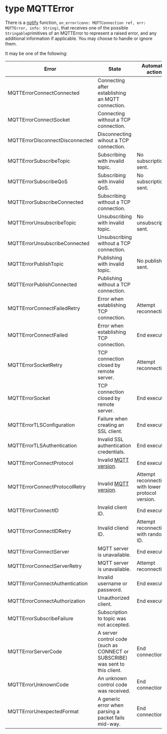 # type MQTTError

There is a [notify](//classes/interface-mqttconnectionnotify.md) function, `on_error(conn: MQTTConnection ref, err: MQTTError, info: String)`, that receives one of the possible `Stringable`primitives of an MQTTError to represent a raised error, and any additional information if applicable. You may choose to handle or ignore them.

It may be one of the following:

Error | State | Automatic action | Information
--- | --- | --- | ---
MQTTErrorConnectConnected | Connecting after establishing an MQTT connection. | |
MQTTErrorConnectSocket | Connecting without a TCP connection. | |
MQTTErrorDisconnectDisconnected | Disconnecting wihout a TCP connection. | |
MQTTErrorSubscribeTopic | Subscribing with invalid topic. | No subscription sent. |
MQTTErrorSubscribeQoS | Subscribing with invalid QoS. | No subscription sent. |
MQTTErrorSubscribeConnected | Subscribing without a TCP connection. | |
MQTTErrorUnsubscribeTopic | Unsubscribing with invalid topic. | No unsubscription sent. |
MQTTErrorUnsubscribeConnected | Unsubscribing without a TCP connection. | |
MQTTErrorPublishTopic | Publishing with invalid topic. | No publish sent. |
MQTTErrorPublishConnected | Publishing without a TCP connection. | |
MQTTErrorConnectFailedRetry | Error when establishing TCP connection. | Attempt reconnection. |
MQTTErrorConnectFailed | Error when establishing TCP connection. | End execution. |
MQTTErrorSocketRetry | TCP connection closed by remote server. | Attempt reconnection. |
MQTTErrorSocket | TCP connection closed by remote server. | End execution. |
MQTTErrorTLSConfiguration | Failure when creating an SSL client. | End execution. |
MQTTErrorTLSAuthentication | Invalid SSL authentication credentials. | End execution. |
MQTTErrorConnectProtocol | Invalid [MQTT version](//classes/type-mqttversion.md). | End execution. |
MQTTErrorConnectProtocolRetry | Invalid [MQTT version](//classes/type-mqttversion.md). | Attempt reconnection with lower protocol version. |
MQTTErrorConnectID | Invalid client ID. | End execution. |
MQTTErrorConnectIDRetry | Invalid cliend ID. | Attempt reconnection with random ID. |
MQTTErrorConnectServer | MQTT server is unavailable. | End execution. |
MQTTErrorConnectServerRetry | MQTT server is unavailable. | Attempt reconnection. |
MQTTErrorConnectAuthentication | Invalid username or password. | End execution. |
MQTTErrorConnectAuthorization | Unauthorized client. | End execution. |
MQTTErrorSubscribeFailure | Subscription to topic was not accepted. | | The subscription topic.
MQTTErrorServerCode | A server control code (such as CONNECT or SUBSCRIBE) was sent to this client. | End connection. | The control code as text.
MQTTErrorUnknownCode | An unknown control code was received. | End connection. | The control code byte in hexadecimal.
MQTTErrorUnexpectedFormat | A generic error when parsing a packet fails mid-way. | End connection. |

